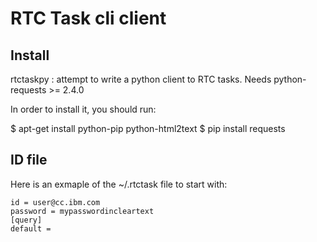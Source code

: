 RTC Task cli client
===================

## Install 

rtctaskpy : attempt to write a python client to RTC tasks.
Needs python-requests >= 2.4.0

In order to install it, you should run:

$ apt-get install python-pip python-html2text
$ pip install requests

## ID file

Here is an exmaple of the ~/.rtctask file to start with:

```
id = user@cc.ibm.com
password = mypasswordincleartext
[query]
default =
```
